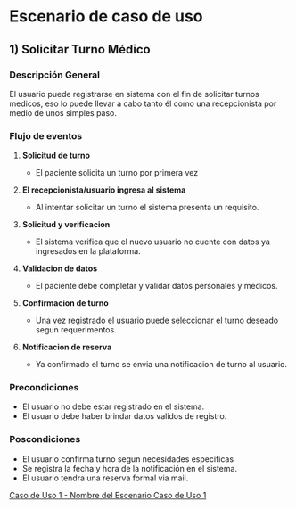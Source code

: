 # Escenario de caso de uso 

## 1) Solicitar Turno Médico

### Descripción General

El usuario puede registrarse en sistema con el fin de solicitar turnos medicos, eso lo puede llevar a cabo tanto él como una recepcionista por medio de unos simples paso.

### Flujo de eventos

1. **Solicitud de turno**  
   - El paciente solicita un turno por primera vez

2. **El recepcionista/usuario ingresa al sistema**  
   - Al intentar solicitar un turno el sistema presenta un requisito.  

3. **Solicitud y verificacion**  
   - El sistema verifica que el nuevo usuario no cuente con datos ya ingresados en la plataforma.

4. **Validacion de datos**  
   - El paciente debe completar y validar datos personales y medicos. 

5. **Confirmacion de turno**  
   - Una vez registrado el usuario puede seleccionar el turno deseado segun requerimentos.
  
4. **Notificacion de reserva**  
   - Ya confirmado el turno se envia una notificacion de turno al usuario.
  
### Precondiciones

 - El usuario no debe estar registrado en el sistema.
 - El usuario debe haber brindar datos validos de registro.

### Poscondiciones 

 - El usuario confirma turno segun necesidades especificas
 - Se registra la fecha y hora de la notificación en el sistema.
 - El usuario tendra una reserva formal via mail.

[Caso de Uso 1 - Nombre del Escenario Caso de Uso 1](https://docs.google.com/spreadsheets/d/1iDibAocPatfpSnckenbusRCkZAPGzphCoc3sMy9lmjA/edit?usp=sharing)


   


